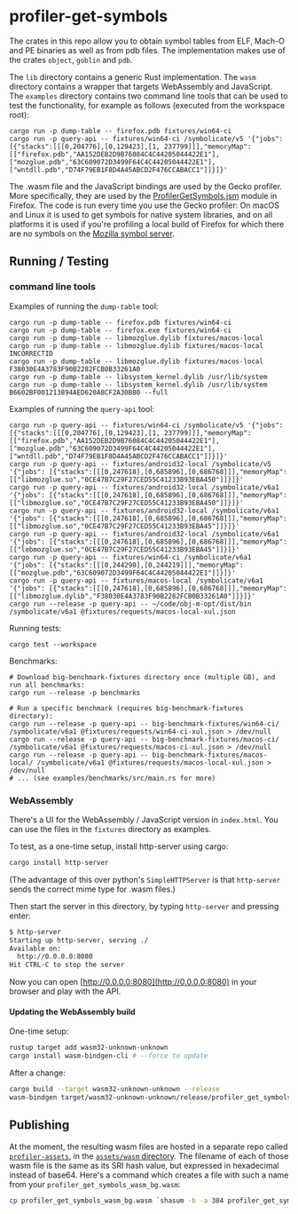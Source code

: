 # profiler-get-symbols

The crates in this repo allow you to obtain symbol tables from ELF, Mach-O and PE
binaries as well as from pdb files. The implementation makes use of the crates
`object`, `goblin` and `pdb`.

The `lib` directory contains a generic Rust implementation. The `wasm` directory
contains a wrapper that targets WebAssembly and JavaScript.
The `examples` directory contains two command line tools that can be used to test
the functionality, for example as follows (executed from the workspace root):

```
cargo run -p dump-table -- firefox.pdb fixtures/win64-ci
cargo run -p query-api -- fixtures/win64-ci /symbolicate/v5 '{"jobs": [{"stacks":[[[0,204776],[0,129423],[1, 237799]]],"memoryMap":[["firefox.pdb","AA152DEB2D9B76084C4C44205044422E1"],["mozglue.pdb","63C609072D3499F64C4C44205044422E1"],["wntdll.pdb","D74F79EB1F8D4A45ABCD2F476CCABACC1"]]}]}'
```

The .wasm file and the JavaScript bindings are used by the Gecko profiler.
More specifically, they are used by the
[ProfilerGetSymbols.jsm](https://searchfox.org/mozilla-central/source/browser/components/extensions/ProfilerGetSymbols.jsm) module in Firefox. The code is run every time you use the Gecko profiler: On macOS and Linux
it is used to get symbols for native system libraries, and on all platforms it
is used if you're profiling a local build of Firefox for which there are no
symbols on the [Mozilla symbol server](https://symbols.mozilla.org/).

## Running / Testing

### command line tools

Examples of running the `dump-table` tool:

```
cargo run -p dump-table -- firefox.pdb fixtures/win64-ci
cargo run -p dump-table -- firefox.exe fixtures/win64-ci
cargo run -p dump-table -- libmozglue.dylib fixtures/macos-local
cargo run -p dump-table -- libmozglue.dylib fixtures/macos-local INCORRECTID
cargo run -p dump-table -- libmozglue.dylib fixtures/macos-local F38030E4A3783F90B2282FCB0B33261A0
cargo run -p dump-table -- libsystem_kernel.dylib /usr/lib/system
cargo run -p dump-table -- libsystem_kernel.dylib /usr/lib/system B6602BF001213894AED620A8CF2A30B80 --full
```

Examples of running the `query-api` tool:

```
cargo run -p query-api -- fixtures/win64-ci /symbolicate/v5 '{"jobs": [{"stacks":[[[0,204776],[0,129423],[1, 237799]]],"memoryMap":[["firefox.pdb","AA152DEB2D9B76084C4C44205044422E1"],["mozglue.pdb","63C609072D3499F64C4C44205044422E1"],["wntdll.pdb","D74F79EB1F8D4A45ABCD2F476CCABACC1"]]}]}'
cargo run -p query-api -- fixtures/android32-local /symbolicate/v5 '{"jobs": [{"stacks":[[[0,247618],[0,685896],[0,686768]]],"memoryMap":[["libmozglue.so","0CE47B7C29F27CED55C41233B93EBA450"]]}]}'
cargo run -p query-api -- fixtures/android32-local /symbolicate/v6a1 '{"jobs": [{"stacks":[[[0,247618],[0,685896],[0,686768]]],"memoryMap":[["libmozglue.so","0CE47B7C29F27CED55C41233B93EBA450"]]}]}'
cargo run -p query-api -- fixtures/android32-local /symbolicate/v6a1 '{"jobs": [{"stacks":[[[0,247618],[0,685896],[0,686768]]],"memoryMap":[["libmozglue.so","0CE47B7C29F27CED55C41233B93EBA45"]]}]}'
cargo run -p query-api -- fixtures/android32-local /symbolicate/v6a1 '{"jobs": [{"stacks":[[[0,247618],[0,685896],[0,686768]]],"memoryMap":[["lebmozglue.so","0CE47B7C29F27CED55C41233B93EBA45"]]}]}'
cargo run -p query-api -- fixtures/win64-ci /symbolicate/v6a1 '{"jobs": [{"stacks":[[[0,244290],[0,244219]]],"memoryMap":[["mozglue.pdb","63C609072D3499F64C4C44205044422E1"]]}]}'
cargo run -p query-api -- fixtures/macos-local /symbolicate/v6a1 '{"jobs": [{"stacks":[[[0,247618],[0,685896],[0,686768]]],"memoryMap":[["libmozglue.dylib","F38030E4A3783F90B2282FCB0B33261A0"]]}]}'
cargo run --release -p query-api -- ~/code/obj-m-opt/dist/bin /symbolicate/v6a1 @fixtures/requests/macos-local-xul.json
```

Running tests:

```
cargo test --workspace
```

Benchmarks:

```
# Download big-benchmark-fixtures directory once (multiple GB), and run all benchmarks:
cargo run --release -p benchmarks

# Run a specific benchmark (requires big-benchmark-fixtures directory):
cargo run --release -p query-api -- big-benchmark-fixtures/win64-ci/ /symbolicate/v6a1 @fixtures/requests/win64-ci-xul.json > /dev/null
cargo run --release -p query-api -- big-benchmark-fixtures/macos-ci/ /symbolicate/v6a1 @fixtures/requests/macos-ci-xul.json > /dev/null
cargo run --release -p query-api -- big-benchmark-fixtures/macos-local/ /symbolicate/v6a1 @fixtures/requests/macos-local-xul.json > /dev/null
# ... (see examples/benchmarks/src/main.rs for more)
```

### WebAssembly

There's a UI for the WebAssembly / JavaScript version in `index.html`.
You can use the files in the `fixtures` directory as examples.

To test, as a one-time setup, install http-server using cargo:

```bash
cargo install http-server
```

(The advantage of this over python's `SimpleHTTPServer` is that `http-server` sends the correct mime type for .wasm files.)

Then start the server in this directory, by typing `http-server` and pressing enter:

```bash
$ http-server
Starting up http-server, serving ./
Available on:
  http://0.0.0.0:8080
Hit CTRL-C to stop the server
```

Now you can open [http://0.0.0.0:8080](http://0.0.0.0:8080) in your browser and play with the API.

#### Updating the WebAssembly build

One-time setup:

```bash
rustup target add wasm32-unknown-unknown
cargo install wasm-bindgen-cli # --force to update
```

After a change:

```bash
cargo build --target wasm32-unknown-unknown --release
wasm-bindgen target/wasm32-unknown-unknown/release/profiler_get_symbols_wasm.wasm --out-dir . --no-modules --no-typescript
```

## Publishing

At the moment, the resulting wasm files are hosted in a separate repo called
[`profiler-assets`](https://github.com/mstange/profiler-assets/), in the
[`assets/wasm` directory](https://github.com/mstange/profiler-assets/tree/master/assets/wasm).
The filename of each of those wasm file is the same as its SRI hash value, but expressed in hexadecimal
instead of base64. Here's a command which creates a file with such a name from your `profiler_get_symbols_wasm_bg.wasm`:

```bash
cp profiler_get_symbols_wasm_bg.wasm `shasum -b -a 384 profiler_get_symbols_wasm_bg.wasm | awk '{ print $1 }'`.wasm
```
